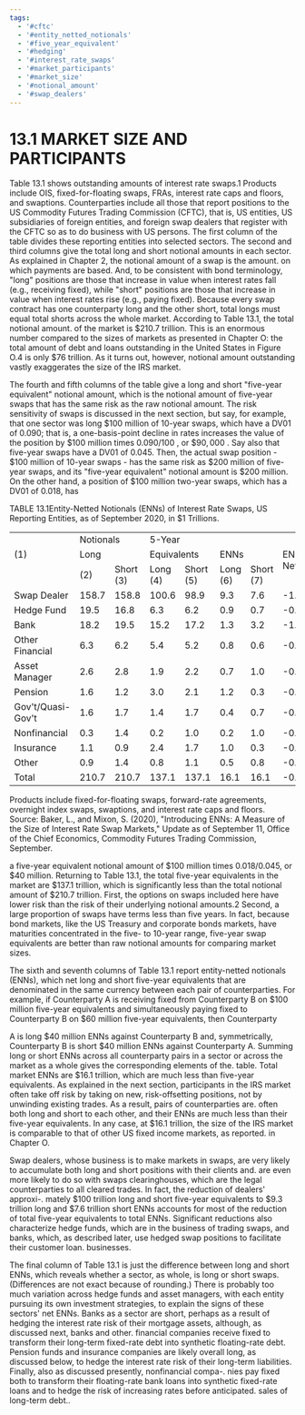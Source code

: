 ```yaml
---
tags:
  - '#cftc'
  - '#entity_netted_notionals'
  - '#five_year_equivalent'
  - '#hedging'
  - '#interest_rate_swaps'
  - '#market_participants'
  - '#market_size'
  - '#notional_amount'
  - '#swap_dealers'
---
```

# 13.1 MARKET SIZE AND PARTICIPANTS  

Table 13.1 shows outstanding amounts of interest rate swaps.1 Products include OIS, fixed-for-floating swaps, FRAs, interest rate caps and floors, and swaptions. Counterparties include all those that report positions to the US Commodity Futures Trading Commission (CFTC), that is, US entities, US subsidiaries of foreign entities, and foreign swap dealers that register with the CFTC so as to do business with US persons. The first column of the table divides these reporting entities into selected sectors. The second and third columns give the total long and short notional amounts in each sector. As explained in Chapter 2, the notional amount of a swap is the amount. on which payments are based. And, to be consistent with bond terminology, "long" positions are those that increase in value when interest rates fall (e.g., receiving fixed), while "short" positions are those that increase in value when interest rates rise (e.g., paying fixed). Because every swap contract has one counterparty long and the other short, total longs must equal total shorts across the whole market. According to Table 13.1, the total notional amount. of the market is $\$210.7$ trillion. This is an enormous number compared to the sizes of markets as presented in Chapter O: the total amount of debt and loans outstanding in the United States in Figure O.4 is only $\$76$ trillion. As it turns out, however, notional amount outstanding vastly exaggerates the size of the IRS market.  

The fourth and fifth columns of the table give a long and short "five-year equivalent" notional amount, which is the notional amount of five-year swaps that has the same risk as the raw notional amount. The risk sensitivity of swaps is discussed in the next section, but say, for example, that one sector was long $\$100$ million of 10-year swaps, which have a DV01 of 0.090; that is, a one-basis-point decline in rates increases the value of the position by $\$100$ million times $0.090/100$ , or $\$90,000$ . Say also that five-year swaps have a DV01 of 0.045. Then, the actual swap position - $\$100$ million of 10-year swaps - has the same risk as $\$200$ million of five-year swaps, and its "five-year equivalent" notional amount is $\$200$ million. On the other hand, a position of $\$100$ million two-year swaps, which has a DV01 of 0.018, has  

TABLE 13.1Entity-Netted Notionals (ENNs) of Interest Rate Swaps, US Reporting Entities, as of September 2020, in $\$1$ Trillions.   


<html><body><table><tr><td></td><td colspan="2">Notionals</td><td colspan="2">5-Year</td><td colspan="2"></td><td rowspan="3">ENNs Net</td></tr><tr><td>(1)</td><td colspan="2">Long</td><td colspan="2">Equivalents</td><td colspan="2">ENNs</td></tr><tr><td></td><td>(2)</td><td>Short (3)</td><td>Long (4)</td><td>Short (5)</td><td>Long (6)</td><td>Short (7)</td></tr><tr><td>Swap Dealer</td><td>158.7</td><td>158.8</td><td>100.6</td><td>98.9</td><td>9.3</td><td>7.6</td><td>-1.7</td></tr><tr><td>Hedge Fund</td><td>19.5</td><td>16.8</td><td>6.3</td><td>6.2</td><td>0.9</td><td>0.7</td><td>-0.1</td></tr><tr><td>Bank</td><td>18.2</td><td>19.5</td><td>15.2</td><td>17.2</td><td>1.3</td><td>3.2</td><td>-1.9</td></tr><tr><td>Other Financial</td><td>6.3</td><td>6.2</td><td>5.4</td><td>5.2</td><td>0.8</td><td>0.6</td><td>-0.2</td></tr><tr><td>Asset Manager</td><td>2.6</td><td>2.8</td><td>1.9</td><td>2.2</td><td>0.7</td><td>1.0</td><td>-0.2</td></tr><tr><td>Pension</td><td>1.6</td><td>1.2</td><td>3.0</td><td>2.1</td><td>1.2</td><td>0.3</td><td>-0.9</td></tr><tr><td>Gov't/Quasi-Gov't</td><td>1.6</td><td>1.7</td><td>1.4</td><td>1.7</td><td>0.4</td><td>0.7</td><td>-0.3</td></tr><tr><td>Nonfinancial</td><td>0.3</td><td>1.4</td><td>0.2</td><td>1.0</td><td>0.2</td><td>1.0</td><td>-0.8</td></tr><tr><td>Insurance</td><td>1.1</td><td>0.9</td><td>2.4</td><td>1.7</td><td>1.0</td><td>0.3</td><td>-0.7</td></tr><tr><td>Other</td><td>0.9</td><td>1.4</td><td>0.8</td><td>1.1</td><td>0.5</td><td>0.8</td><td>-0.4</td></tr><tr><td>Total</td><td>210.7</td><td>210.7</td><td>137.1</td><td>137.1</td><td>16.1</td><td>16.1</td><td>-0.0</td></tr></table></body></html>  

Products include fixed-for-floating swaps, forward-rate agreements, overnight index swaps, swaptions, and interest rate caps and floors. Source: Baker, L., and Mixon, S. (2020), "Introducing ENNs: A Measure of the Size of Interest Rate Swap Markets," Update as of September 11, Office of the Chief Economics, Commodity Futures Trading Commission, September.  

a five-year equivalent notional amount of $\$100$ million times 0.018/0.045, or $\$40$ million. Returning to Table 13.1, the total five-year equivalents in the market are $\$137.1$ trillion, which is significantly less than the total notional amount of $\$210.7$ trillion. First, the options on swaps included here have lower risk than the risk of their underlying notional amounts.2 Second, a large proportion of swaps have terms less than five years. In fact, because bond markets, like the US Treasury and corporate bonds markets, have maturities concentrated in the five- to 10-year range, five-year swap equivalents are better than raw notional amounts for comparing market sizes.  

The sixth and seventh columns of Table 13.1 report entity-netted notionals (ENNs), which net long and short five-year equivalents that are denominated in the same currency between each pair of counterparties. For example, if Counterparty A is receiving fixed from Counterparty B on $\$100$ million five-year equivalents and simultaneously paying fixed to Counterparty B on $\$60$ million five-year equivalents, then Counterparty  

A is long $\$40$ million ENNs against Counterparty B and, symmetrically, Counterparty B is short $\$40$ million ENNs against Counterparty A. Summing long or short ENNs across all counterparty pairs in a sector or across the market as a whole gives the corresponding elements of the. table. Total market ENNs are $\$16.1$ trillion, which are much less than five-year equivalents. As explained in the next section, participants in the IRS market often take off risk by taking on new, risk-offsetting positions, not by unwinding existing trades. As a result, pairs of counterparties are. often both long and short to each other, and their ENNs are much less than their five-year equivalents. In any case, at $\$16.1$ trillion, the size of the IRS market is comparable to that of other US fixed income markets, as reported. in Chapter O.  

Swap dealers, whose business is to make markets in swaps, are very likely to accumulate both long and short positions with their clients and. are even more likely to do so with swaps clearinghouses, which are the legal counterparties to all cleared trades. In fact, the reduction of dealers' approxi-. mately $\$100$ trillion long and short five-year equivalents to $\$9.3$ trillion long and $\$7.6$ trillion short ENNs accounts for most of the reduction of total five-year equivalents to total ENNs. Significant reductions also characterize hedge funds, which are in the business of trading swaps, and banks, which, as described later, use hedged swap positions to facilitate their customer loan. businesses.  

The final column of Table 13.1 is just the difference between long and short ENNs, which reveals whether a sector, as whole, is long or short swaps. (Differences are not exact because of rounding.) There is probably too much variation across hedge funds and asset managers, with each entity pursuing its own investment strategies, to explain the signs of these sectors' net ENNs. Banks as a sector are short, perhaps as a result of hedging the interest rate risk of their mortgage assets, although, as discussed next, banks and other. financial companies receive fixed to transform their long-term fixed-rate debt into synthetic floating-rate debt. Pension funds and insurance companies are likely overall long, as discussed below, to hedge the interest rate risk of their long-term liabilities. Finally, also as discussed presently, nonfinancial compa-. nies pay fixed both to transform their floating-rate bank loans into synthetic fixed-rate loans and to hedge the risk of increasing rates before anticipated. sales of long-term debt..  
